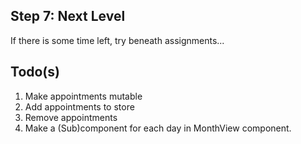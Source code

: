 ## Step 7: Next Level

If there is some time left, try beneath assignments...

<i class="far fa-hand-point-down fa-2x"></i>

## Todo(s)

1. Make appointments mutable
2. Add appointments to store
3. Remove appointments
4. Make a (Sub)component for each day in MonthView component.
